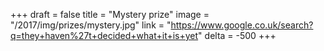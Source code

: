 +++
draft = false
title = "Mystery prize"
image = "/2017/img/prizes/mystery.jpg"
link = "https://www.google.co.uk/search?q=they+haven%27t+decided+what+it+is+yet"
delta = -500
+++
